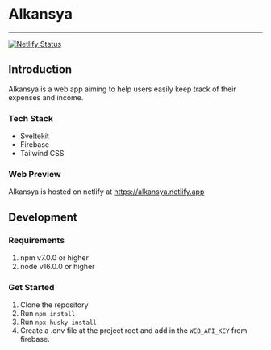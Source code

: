 # Alkansya

---

[![Netlify Status](https://api.netlify.com/api/v1/badges/bea2c66e-21d2-47bc-956a-632cbf773b8f/deploy-status)](https://app.netlify.com/sites/alkansya/deploys)

## Introduction

Alkansya is a web app aiming to help users easily keep track of their expenses and income.

### Tech Stack

-   Sveltekit
-   Firebase
-   Tailwind CSS

### Web Preview

Alkansya is hosted on netlify at https://alkansya.netlify.app

## Development

### Requirements

1. npm v7.0.0 or higher
2. node v16.0.0 or higher

### Get Started

1. Clone the repository
2. Run `npm install`
3. Run `npx husky install`
4. Create a .env file at the project root and add in the `WEB_API_KEY` from firebase.
